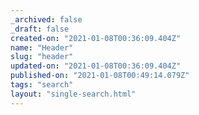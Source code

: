 ```yaml
---
_archived: false
_draft: false
created-on: "2021-01-08T00:36:09.404Z"
name: "Header"
slug: "header"
updated-on: "2021-01-08T00:36:09.404Z"
published-on: "2021-01-08T00:49:14.079Z"
tags: "search"
layout: "single-search.html"
---
```



